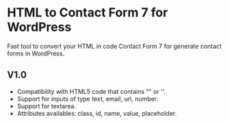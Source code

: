 HTML to Contact Form 7 for WordPress
====================================

Fast tool to convert your HTML in code Contact Form 7 for generate contact forms in WordPress.

V1.0
----

- Compatibility with HTML5 code that contains "" or ''.</li>
- Support for inputs of type text, email, url, number.</li>
- Support for textarea.</li>
- Attributes availables: class, id, name, value, placeholder.</li>

